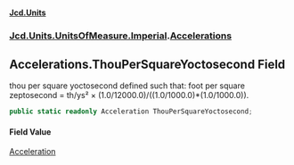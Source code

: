 #### [Jcd.Units](index.md 'index')

### [Jcd.Units.UnitsOfMeasure.Imperial](Jcd.Units.UnitsOfMeasure.Imperial.md 'Jcd.Units.UnitsOfMeasure.Imperial').[Accelerations](Accelerations.md 'Jcd.Units.UnitsOfMeasure.Imperial.Accelerations')

## Accelerations.ThouPerSquareYoctosecond Field

thou per square yoctosecond defined such that: foot per square zeptosecond = th/ys² ×
(1.0/12000.0)/((1.0/1000.0)*(1.0/1000.0)).

```csharp
public static readonly Acceleration ThouPerSquareYoctosecond;
```

#### Field Value

[Acceleration](Acceleration.md 'Jcd.Units.UnitTypes.Acceleration')